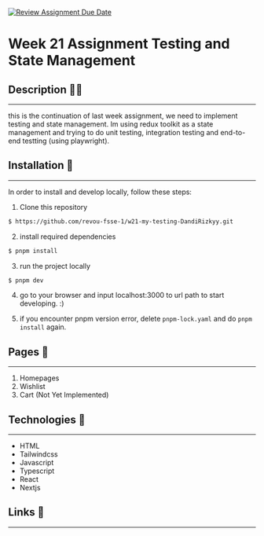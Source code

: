 [![Review Assignment Due Date](https://classroom.github.com/assets/deadline-readme-button-24ddc0f5d75046c5622901739e7c5dd533143b0c8e959d652212380cedb1ea36.svg)](https://classroom.github.com/a/RV2b0gLh)

# Week 21 Assignment Testing and State Management

## Description ✍🏻

---

this is the continuation of last week assignment, we need to implement testing and state management. Im using redux toolkit as a state management and trying to do unit testing, integration testing and end-to-end testting (using playwright).

## Installation 🔨

---

In order to install and develop locally, follow these steps:

1. Clone this repository

```bash
$ https://github.com/revou-fsse-1/w21-my-testing-DandiRizkyy.git
```

2. install required dependencies

```bash
$ pnpm install
```

3. run the project locally

```bash
$ pnpm dev
```

4. go to your browser and input localhost:3000 to url path to start developing. :)

5. if you encounter pnpm version error, delete `pnpm-lock.yaml` and do `pnpm install` again.

## Pages 📖

---

1. Homepages
2. Wishlist
3. Cart (Not Yet Implemented)

## Technologies 🚀

---

- HTML
- Tailwindcss
- Javascript
- Typescript
- React
- Nextjs

## Links 🔗

---

